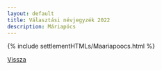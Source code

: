 ```yaml
---
layout: default
title: Választási névjegyzék 2022
description: Máriapócs
---
```


{% include settlementHTMLs/Maariapoocs.html %}

[Vissza](../)